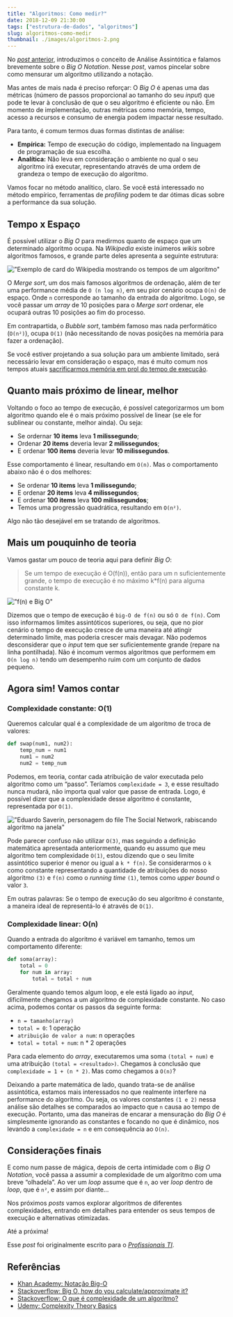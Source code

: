 ```yaml
---
title: "Algoritmos: Como medir?"
date: 2018-12-09 21:30:00
tags: ["estrutura-de-dados", "algoritmos"]
slug: algoritmos-como-medir
thumbnail: ./images/algoritmos-2.png
---
```


No [_post_ anterior](/2018/11/09/analise-assintotica.html "Leia mais sobre Análise Assintótica"),
introduzimos o conceito de Análise Assintótica e falamos brevemente sobre
o _Big O Notation_. Nesse _post_, vamos pincelar sobre como mensurar um algoritmo
utilizando a notação.

Mas antes de mais nada é preciso reforçar: O _Big O_ é apenas uma das métricas
(número de passos proporcional ao tamanho do seu _input_) que pode te levar à
conclusão de que o seu algoritmo é eficiente ou não. Em momento de implementação,
outras métricas como memória, tempo, acesso a recursos e consumo de energia podem
impactar nesse resultado.

Para tanto, é comum termos duas formas distintas de análise:

- **Empírica:** Tempo de execução do código, implementado na linguagem de programação de sua escolha.
- **Analítica:** Não leva em consideração o ambiente no qual o seu algoritmo irá executar, representando através de uma ordem de grandeza o tempo de execução do algoritmo.

Vamos focar no método analítico, claro. Se você está interessado no método
empírico, ferramentas de _profiling_ podem te dar ótimas dicas sobre a performance
da sua solução.

## Tempo x Espaço

É possível utilizar o _Big O_ para medirmos quanto de espaço que um determinado
algoritmo ocupa. Na _Wikipedia_ existe inúmeros _wikis_ sobre algoritmos famosos,
e grande parte deles apresenta a seguinte estrutura:

!["Exemplo de card do Wikipedia mostrando os tempos de um algoritmo"](./images/wikipedia-merge-sort.png "Exemplo de card do Wikipedia mostrando os tempos de um algoritmo (wikipedia)")

O _Merge sort_, um dos mais famosos algoritmos de ordenação, além de ter
uma performance média de `O (n log n)`, em seu pior cenário ocupa
`O(n)` de espaço. Onde `n` corresponde ao tamanho da entrada do algoritmo.
Logo, se você passar um _array_ de 10 posições para o _Merge sort_ ordenar,
ele ocupará outras 10 posições ao fim do processo.

Em contrapartida, o _Bubble sort_, também famoso mas nada performático
(`O(n²)`), ocupa `O(1)` (não necessitando de novas posições na memória
para fazer a ordenação).

Se você estiver projetando a sua solução para um ambiente limitado,
será necessário levar em consideração o espaço, mas é muito comum nos tempos
atuais [sacrificarmos memória em prol do tempo de execução](/2012/05/14/o-cache-e-o-http.html "O Cache e o HTTP").

## Quanto mais próximo de linear, melhor

Voltando o foco ao tempo de execução, é possível categorizarmos um bom algoritmo
quando ele é o mais próximo possível de linear (se ele for sublinear ou constante,
melhor ainda). Ou seja:

- Se ordernar **10 items** leva **1 milissegundo**;
- Ordenar **20 items** deveria levar **2 milissegundos**;
- E ordenar **100 items** deveria levar **10 milissegundos**.

Esse comportamento é linear, resultando em `O(n)`. Mas o comportamento abaixo
não é o dos melhores:

- Se ordenar **10 items** leva **1 milissegundo**;
- E ordenar **20 items** leva **4 milissegundos**;
- E ordenar **100 items** leva **100 milissegundos**;
- Temos uma progressão quadrática, resultando em `O(n²)`.

Algo não tão desejável em se tratando de algoritmos.

## Mais um pouquinho de teoria

Vamos gastar um pouco de teoria aqui para definir _Big O_:

> Se um tempo de execução é O(f(n)), então para um n suficientemente grande,
> o tempo de execução é no máximo k\*f(n) para alguma constante k.

!["f(n) e Big O"](./images/big-o.png "f(n) e Big O (khanacademy.org)")

Dizemos que o tempo de execução é `big-O de f(n)` ou só `O de f(n)`. Com
isso informamos limites assintóticos superiores, ou seja, que no pior cenário
o tempo de execução cresce de uma maneira até atingir determinado limite, mas
poderia crescer mais devagar. Não podemos desconsiderar que o _input_ tem que ser
suficientemente grande (repare na linha pontilhada). Não é incomum vermos
algoritmos que performem em `O(n log n)` tendo um desempenho ruim com um
conjunto de dados pequeno.

## Agora sim! Vamos contar

### Complexidade constante: O(1)

Queremos calcular qual é a complexidade de um algoritmo de troca de valores:

```python
def swap(num1, num2):
    temp_num = num1
    num1 = num2
    num2 = temp_num
```

Podemos, em teoria, contar cada atribuição de valor executada pelo algoritmo
como um “passo”. Teríamos `complexidade = 3`, e esse resultado nunca mudará,
não importa qual valor que passe de entrada. Logo, é possível dizer que a
complexidade desse algoritmo é constante, representada por `O(1)`.

!["Eduardo Saverin, personagem do file The Social Network, rabiscando algoritmo na janela"](./images/social-network-algorithm.jpg "Em um piscar de olhos, você estará rabiscando algoritmos nas janelas da sua casa (blogossus.com)")

Pode parecer confuso não utilizar `O(3)`, mas seguindo a definição matemática
apresentada anteriormente, quando eu assumo que meu algoritmo tem
complexidade `O(1)`, estou dizendo que o seu limite assintótico superior é menor
ou igual a `k * f(n)`. Se considerarmos o `k` como constante representando a
quantidade de atribuições do nosso algoritmo `(3)` e `f(n)` como o
_running time_ `(1)`, temos como _upper bound_ o valor `3`.

Em outras palavras: Se o tempo de execução do seu algoritmo é constante, a
maneira ideal de representá-lo é através de `O(1)`.

### Complexidade linear: O(n)

Quando a entrada do algoritmo é variável em tamanho, temos um comportamento
diferente:

```python
def soma(array):
    total = 0
    for num in array:
        total = total + num
```

Geralmente quando temos algum loop, e ele está ligado ao _input_, dificilmente
chegamos a um algoritmo de complexidade constante. No caso acima, podemos contar
os passos da seguinte forma:

- `n = tamanho(array)`
- `total = 0`: 1 operação
- `atribuição de valor a num`: n operações
- `total = total + num`: n \* 2 operações

Para cada elemento do _array_, executaremos uma soma `(total + num)` e uma
atribuição `(total = <resultado>)`. Chegamos à conclusão que
`complexidade = 1 + (n * 2)`. Mas como chegamos a `O(n)`?

Deixando a parte matemática de lado, quando trata-se de análise assintótica,
estamos mais interessados no que realmente interfere na performance do
algoritmo. Ou seja, os valores constantes `(1 e 2)` nessa análise são detalhes
se comparados ao impacto que `n` causa ao tempo de execução. Portanto, uma das
maneiras de encarar a mensuração do _Big O_ é simplesmente ignorando as
constantes e focando no que é dinâmico, nos levando a `complexidade = n` e em
consequência ao `O(n)`.

## Considerações finais

E como num passe de mágica, depois de certa intimidade com o _Big O Notation_,
você passa a assumir a complexidade de um algoritmo com uma breve “olhadela”.
Ao ver um _loop_ assume que é `n`, ao ver _loop_ dentro de _loop_, que é `n²`,
e assim por diante…

Nos próximos _posts_ vamos explorar algoritmos de diferentes complexidades,
entrando em detalhes para entender os seus tempos de execução e alternativas
otimizadas.

Até a próxima!

Esse _post_ foi originalmente escrito para o [_Profissionais TI_](https://www.profissionaisti.com.br/2017/10/analise-de-algoritmos-como-medir/ "Leia mais no Profissionais TI").

## Referências

- [Khan Academy: Notação Big-O](https://pt.khanacademy.org/computing/computer-science/algorithms/asymptotic-notation/a/big-o-notation)
- [Stackoverflow: Big O, how do you calculate/approximate it?](https://stackoverflow.com/questions/3255/big-o-how-do-you-calculate-approximate-it)
- [Stackoverflow: O que é complexidade de um algoritmo?](https://pt.stackoverflow.com/questions/33319/o-que-%C3%A9-a-complexidade-de-um-algoritmo)
- [Udemy: Complexity Theory Basics](https://www.udemy.com/complexity-theory-basics/)
